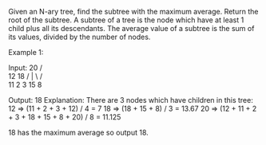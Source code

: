 Given an N-ary tree, find the subtree with the maximum average. Return the root of the subtree.
A subtree of a tree is the node which have at least 1 child plus all its descendants. The average value of a subtree is the sum of its values, divided by the number of nodes.

Example 1:

Input:
		 20
	   /   \
	 12     18
  /  |  \   / \
11   2   3 15  8

Output: 18
Explanation:
There are 3 nodes which have children in this tree:
12 => (11 + 2 + 3 + 12) / 4 = 7
18 => (18 + 15 + 8) / 3 = 13.67
20 => (12 + 11 + 2 + 3 + 18 + 15 + 8 + 20) / 8 = 11.125

18 has the maximum average so output 18.
